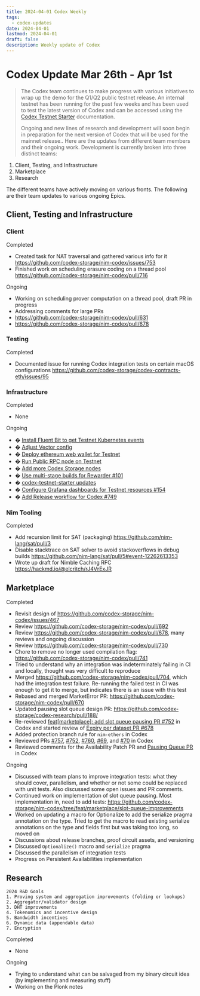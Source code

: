 ```yaml
---
title: 2024-04-01 Codex Weekly
tags:
  - codex-updates
date: 2024-04-01
lastmod: 2024-04-01
draft: false
description: Weekly update of Codex
---
```


# Codex Update Mar 26th - Apr 1st

> The Codex team continues to make progress with various initiatives to wrap up the demo for the Q1/Q2 public testnet release. An internal testnet has been running for the past few weeks and has been used to test the latest version of Codex and can be accessed using the [Codex Testnet Starter](https://github.com/codex-storage/codex-testnet-starter) documentation.
> 
> Ongoing and new lines of research and development will soon begin in preparation for the next version of Codex that will be used for the mainnet release.. Here are the updates from different team members and their ongoing work.
Development is currently broken into three distinct teams: 

1. Client, Testing, and Infrastructure
2. Marketplace 
3. Research

The different teams have actively moving on various fronts. The following are their team updates to various ongoing Epics.

## Client, Testing and Infrastructure

### Client
Completed
- Created task for NAT traversal and gathered various info for it https://github.com/codex-storage/nim-codex/issues/753
- Finished work on scheduling erasure coding on a thread pool https://github.com/codex-storage/nim-codex/pull/716

Ongoing
- Working on scheduling prover computation on a thread pool, draft PR in progress
- Addressing comments for large PRs
 - https://github.com/codex-storage/nim-codex/pull/631
 - https://github.com/codex-storage/nim-codex/pull/678

### Testing
Completed
- Documented issue for running Codex integration tests on certain macOS configurations https://github.com/codex-storage/codex-contracts-eth/issues/95

### Infrastructure
Completed
- None

Ongoing
-   �   [Install Fluent Bit to get Testnet Kubernetes events](<https://github.com/codex-storage/infra-codex/pull/155>)
-   �   [Adjust Vector config](<https://github.com/codex-storage/infra-codex/pull/156>)
-   �   [Deploy ethereum web wallet for Testnet](<https://github.com/codex-storage/infra-codex/pull/161>)
-   �   [Run Public RPC node on Testnet](<https://github.com/codex-storage/infra-codex/issues/158>)
-   �   [Add more Codex Storage nodes](<https://github.com/codex-storage/infra-codex/pull/160>)
-   �   [Use multi-stage builds for Rewarder #101](<https://github.com/codex-storage/cs-codex-dist-tests/pull/101>)
-   �   [codex-testnet-starter updates](<https://github.com/codex-storage/codex-testnet-starter/pulls?q=is%3Apr+is%3Aclosed+author%3Aveaceslavdoina>)
-   �️   [Configure Grafana dashboards for Testnet resources #154](<https://github.com/codex-storage/infra-codex/issues/154>)
-   �️   [Add Release workflow for Codex #749](<https://github.com/codex-storage/nim-codex/issues/749>)

### Nim Tooling
Completed
- Add recursion limit for SAT (packaging) https://github.com/nim-lang/sat/pull/3
- Disable stacktrace on SAT solver to avoid stackoverflows in debug builds https://github.com/nim-lang/sat/pull/5#event-12262613353
- Wrote up draft for Nimble Caching RFC https://hackmd.io/@elcritch/rJ4VrExJR

## Marketplace
Completed
- Revisit design of https://github.com/codex-storage/nim-codex/issues/467
- Review https://github.com/codex-storage/nim-codex/pull/692
- Review https://github.com/codex-storage/nim-codex/pull/678, many reviews and ongoing discussion
- Review https://github.com/codex-storage/nim-codex/pull/730
- Chore to remove no longer used compilation flag: https://github.com/codex-storage/nim-codex/pull/741
- Tried to understand why an integration was indeterminately failing in CI and locally, thought was very difficult to reproduce
- Merged https://github.com/codex-storage/nim-codex/pull/704, which had the integration test failure. Re-running the failed test in CI was enough to get it to merge, but indicates there is an issue with this test
- Rebased and merged MarketError PR: https://github.com/codex-storage/nim-codex/pull/670
- Updated pausing slot queue design PR: https://github.com/codex-storage/codex-research/pull/188/
-  Re-reviewed [feat[marketplace]: add slot queue pausing PR #752](https://github.com/codex-storage/nim-codex/pull/752) in Codex and started review of [Expiry per dataset PR #678](https://github.com/codex-storage/nim-codex/pull/678/)
-  Added protection branch rule for `nim-ethers` in Codex
-  Reviewed PRs [#757](https://github.com/codex-storage/nim-codex/pull/757), [#752](https://github.com/codex-storage/nim-codex/pull/752), [#760](https://github.com/codex-storage/nim-codex/pull/760), [#69](https://github.com/codex-storage/nim-ethers/pull/69/), and [#70](https://github.com/codex-storage/nim-ethers/pull/70) in Codex
-  Reviewed comments for the Availability Patch PR and [Pausing Queue PR](https://github.com/codex-storage/nim-codex/pull/752/files) in Codex

Ongoing
- Discussed with team plans to improve integration tests: what they should cover, parallelism, and whether or not some could be replaced with unit tests. Also discussed some open issues and PR comments.
- Continued work on implementation of slot queue pausing. Most implementation in, need to add tests: https://github.com/codex-storage/nim-codex/tree/feat/marketplace/slot-queue-improvements
- Worked on updating a macro for Optionalize to add the serialize pragma annotation on the type. Tried to get the macro to read existing serialize annotations on the type and fields first but was taking too long, so moved on
-  Discussions about release branches, proof circuit assets, and versioning
-  Discussed `Optionalize()` macro and `serialize` pragma
-  Discussed the parallelism of integration tests
- Progress on Persistent Availabilities implementation

## Research
```
2024 R&D Goals
1. Proving system and aggregation improvements (folding or lookups)
2. Aggregator/validator design
3. DHT improvements
4. Tokenomics and incentive design
5. Bandwidth incentives
6. Dynamic data (appendable data)
7. Encryption
```
Completed
- None

Ongoing
- Trying to understand what can be salvaged from my binary circuit idea (by implementing and measuring stuff)
- Working on the Plonk notes